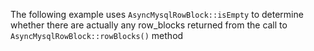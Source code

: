 The following example uses `AsyncMysqlRowBlock::isEmpty` to determine whether there are actually any row_blocks returned from the call to `AsyncMysqlRowBlock::rowBlocks()` method
